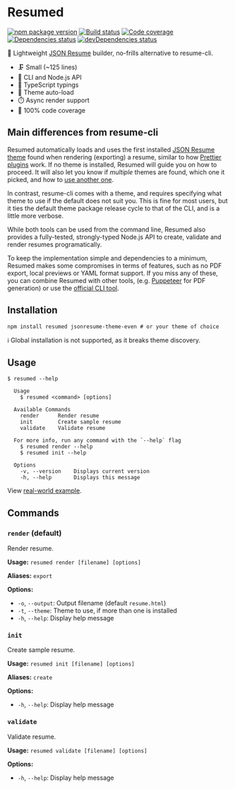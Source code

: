 # Resumed

[![npm package version](https://img.shields.io/npm/v/resumed)](https://www.npmjs.com/package/resumed)
[![Build status](https://img.shields.io/github/workflow/status/rbardini/resumed/Main)](https://github.com/rbardini/resumed/actions)
[![Code coverage](https://img.shields.io/codecov/c/github/rbardini/resumed.svg)](https://codecov.io/gh/rbardini/resumed)
[![Dependencies status](https://img.shields.io/david/rbardini/resumed)](https://david-dm.org/rbardini/resumed)
[![devDependencies status](https://img.shields.io/david/dev/rbardini/resumed)](https://david-dm.org/rbardini/resumed?type=dev)

👔 Lightweight [JSON Resume](https://jsonresume.org/) builder, no-frills alternative to resume-cli.

- 🗜️ Small (~125 lines)
- 🧩 CLI and Node.js API
- 🤖 TypeScript typings
- 🎨 Theme auto-load
- ⏱️ Async render support
- 🧪 100% code coverage

## Main differences from resume-cli

Resumed automatically loads and uses the first installed [JSON Resume theme](https://www.npmjs.com/search?q=jsonresume-theme) found when rendering (exporting) a resume, similar to how [Prettier plugins](https://prettier.io/docs/en/plugins.html#using-plugins) work. If no theme is installed, Resumed will guide you on how to proceed. It will also let you know if _multiple_ themes are found, which one it picked, and how to [use another one](#render-default).

In contrast, resume-cli comes with a theme, and requires specifying what theme to use if the default does not suit you. This is fine for most users, but it ties the default theme package release cycle to that of the CLI, and is a little more verbose.

While both tools can be used from the command line, Resumed also provides a fully-tested, strongly-typed Node.js API to create, validate and render resumes programatically.

To keep the implementation simple and dependencies to a minimum, Resumed makes some compromises in terms of features, such as no PDF export, local previews or YAML format support. If you miss any of these, you can combine Resumed with other tools, (e.g. [Puppeteer](https://pptr.dev/) for PDF generation) or use the [official CLI tool](https://github.com/jsonresume/resume-cli).

## Installation

```shell
npm install resumed jsonresume-theme-even # or your theme of choice
```

ℹ️ Global installation is not supported, as it breaks theme discovery.

## Usage

```console
$ resumed --help

  Usage
    $ resumed <command> [options]

  Available Commands
    render      Render resume
    init        Create sample resume
    validate    Validate resume

  For more info, run any command with the `--help` flag
    $ resumed render --help
    $ resumed init --help

  Options
    -v, --version    Displays current version
    -h, --help       Displays this message
```

View [real-world example](https://github.com/rbardini/resume.rbardini.com).

## Commands

### `render` (default)

Render resume.

**Usage:** `resumed render [filename] [options]`

**Aliases:** `export`

**Options:**

- `-o`, `--output`: Output filename (default `resume.html`)
- `-t`, `--theme`: Theme to use, if more than one is installed
- `-h`, `--help`: Display help message

### `init`

Create sample resume.

**Usage:** `resumed init [filename] [options]`

**Aliases:** `create`

**Options:**

- `-h`, `--help`: Display help message

### `validate`

Validate resume.

**Usage:** `resumed validate [filename] [options]`

**Options:**

- `-h`, `--help`: Display help message
